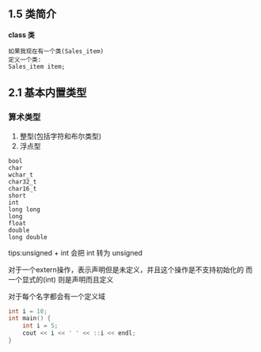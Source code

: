 ## 1.5 类简介
**class 类**
```
如果我现在有一个类(Sales_item)
定义一个类:
Sales_item item;
```


## 2.1 基本内置类型
### 算术类型
1. 整型(包括字符和布尔类型)
2. 浮点型

```
bool 
char
wchar_t
char32_t
char16_t
short
int
long long
long
float 
double 
long double
```

tips:unsigned + int 会把 int 转为 unsigned

对于一个extern操作，表示声明但是未定义，并且这个操作是不支持初始化的
而一个显式的(int) 则是声明而且定义


对于每个名字都会有一个定义域
```c++
int i = 10;
int main() {
    int i = 5;
    cout << i << ' ' << ::i << endl;
}



```



